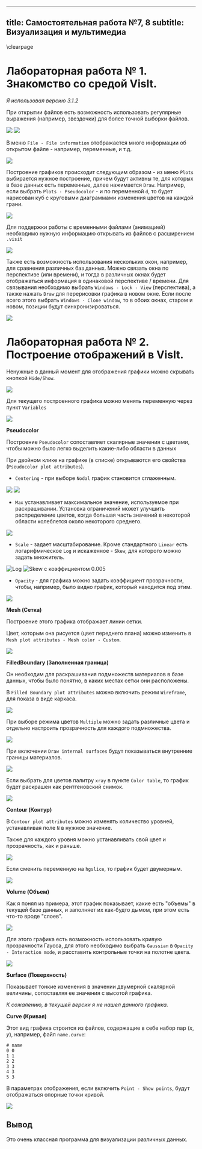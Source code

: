 <!--
	ВАЖНО
	Я сохранил изображения в avif, но pandoc их не поддерживает, поэтому перед
	конвертацией необходимо преобразовать их обратно в png, например так:
	mogrify -format png *.avif (из папки imgs/)
	mogrify идет в пакете imagemagick
-->

---
title: Самостоятельная работа №7, 8
subtitle: Визуализация и мультимедиа
---
\clearpage

# Лабораторная работа № 1. Знакомство со средой VisIt.

*Я использовал версию 3.1.2*

При открытии файлов есть возможность использовать регулярные выражения (например, звездочки) для более точной выборки файлов.

![](1.png)
![](2.png)

В меню `File - File information` отображается много информации об открытом файле - например, переменные, и т.д.

![](3.png)

Построение графиков происходит следующим образом - из меню `Plots` выбирается нужное построение, причем будут активны те, для которых в базе данных есть переменные, далее нажимается `Draw`. Например, если выбрать `Plots - Pseudocolor` - и по переменной `d`, то будет нарисован куб с круговыми диаграммами изменения цветов на каждой грани.

![](4.png)

Для поддержки работы с временными файлами (анимацией) необходимо нужную информацию открывать из файлов с расширением `.visit`

![](5.png)

Также есть возможность использования нескольких окон, например, для сравнения различных баз данных. Можно связать окна по перспективе (или времени), и тогда в различных окнах будет отображаться информация в одинаковой перспективе / времени. Для связывания необходимо выбрать `Windows - Lock - View` (перспектива), а также нажать `Draw` для перерисовки графика в новом окне. Если после всего этого выбрать `Windows - Clone window`, то в обоих окнах, старом и новом, позиции будут синхронизироваться.

![](6.png)

# Лабораторная работа № 2. Построение отображений в VisIt.

Ненужные в данный момент для отображения графики можно скрывать кнопкой `Hide/Show`.

![](7.png)

Для текущего построенного графика можно менять переменную через пункт `Variables`

![](8.png)

**Pseudocolor**

Построение `Pseudocolor` сопоставляет скалярные значения с цветами, чтобы можно было легко выделить какие-либо области в данных

При двойном клике на графике (в списке) открываются его свойства (`Pseudocolor plot attributes`).

- `Centering` - при выборе `Nodal` график становится сглаженным.

![](9.png)
![](10.png)

- `Max` устанавливает максимальное значение, используемое при раскрашивании. Установка ограничений может улучшить распределение цветов, когда большая часть значений в некоторой области колеблется около некоторого среднего.

![](11.png)

- `Scale` - задает масштабирование. Кроме стандартного `Linear` есть логарифмическое `Log` и искаженное - `Skew`, для которого можно задать множитель.

![Log](12.png)
![Skew с коэффициентом 0.005](13.png)

- `Opacity` - для графика можно задать коэффициент прозрачности, чтобы, например, было видно график, который находится под этим.

![](14.png)

**Mesh (Сетка)**

Построение этого графика отображает линии сетки.

Цвет, которым она рисуется (цвет переднего плана) можно изменить в `Mesh plot attributes - Mesh color - Custom`.

![](15.png)

**FilledBoundary (Заполненная граница)**

Он необходим для раскрашивания подмножеств материалов в базе данных, чтобы было понятно, в каких местах сетки они расположены.

В `Filled Boundary plot attributes` можно включить режим `Wireframe`, для показа в виде каркаса.

![](16.png)

При выборе режима цветов `Multiple` можно задать различные цвета и отдельно настроить прозрачность для каждого подмножества.

![](17.png)

При включении `Draw internal surfaces` будут показываться внутренние границы материалов.

![](18.png)

Если выбрать для цветов палитру `xray` в пункте `Color table`, то график будет раскрашен как рентгеновский снимок.

![](19.png)

**Contour (Контур)**

В `Contour plot attributes` можно изменять количество уровней, устанавливая поле `N` в нужное значение.

Также для каждого уровня можно устанавливать свой цвет и прозрачность, как и раньше.

![](20.png)

Если сменить переменную на `hgslice`, то график будет двумерным.

![](21.png)

**Volume (Объем)**

Как я понял из примера, этот график показывает, какие есть "объемы" в текущей базе данных, и заполняет их как-будто дымом, при этом есть что-то вроде "слоев".

![](22.png)

Для этого графика есть возможность использовать кривую прозрачности Гаусса, для этого необходимо выбрать `Gaussian` в `Opacity - Interaction mode`, и расставить контрольные точки на полотне цвета.

![](23.png)

**Surface (Поверхность)**

Показывает тонкие изменения в значении двумерной скалярной величины, сопоставляя ее значения с высотой графика.

*К сожалению, в текущей версии я не нашел данного графика.*

**Curve (Кривая)**

Этот вид графика строится из файлов, содержащие в себе набор пар $(x,y)$, например, файл `name.curve`:

```
# name
0 0
1 1
2 2
3 3
4 3
5 3
```

В параметрах отображения, если включить `Point - Show points`, будут отображаться опорные точки кривой.

![](24.png)

## Вывод

Это очень классная программа для визуализации различных данных.
